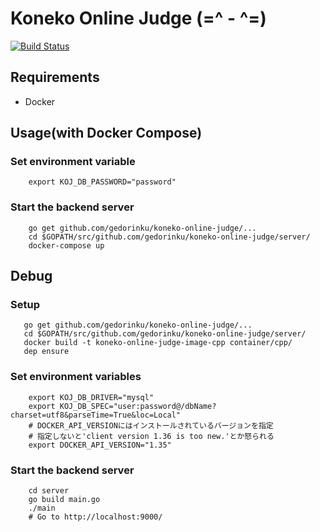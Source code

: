 # Koneko Online Judge (=^ - ^=)
[![Build Status](https://travis-ci.org/gedorinku/koneko-online-judge.svg?branch=test)](https://travis-ci.org/gedorinku/koneko-online-judge)

## Requirements
- Docker

## Usage(with Docker Compose)

### Set environment variable
```
    export KOJ_DB_PASSWORD="password"
```

### Start the backend server
```
    go get github.com/gedorinku/koneko-online-judge/...
    cd $GOPATH/src/github.com/gedorinku/koneko-online-judge/server/
    docker-compose up
```

## Debug

### Setup
```
   go get github.com/gedorinku/koneko-online-judge/...
   cd $GOPATH/src/github.com/gedorinku/koneko-online-judge/server/
   docker build -t koneko-online-judge-image-cpp container/cpp/
   dep ensure
```

### Set environment variables
```
    export KOJ_DB_DRIVER="mysql"
    export KOJ_DB_SPEC="user:password@/dbName?charset=utf8&parseTime=True&loc=Local"
    # DOCKER_API_VERSIONにはインストールされているバージョンを指定
    # 指定しないと'client version 1.36 is too new.'とか怒られる
    export DOCKER_API_VERSION="1.35"
```

### Start the backend server
```
    cd server
    go build main.go
    ./main
    # Go to http://localhost:9000/
```
